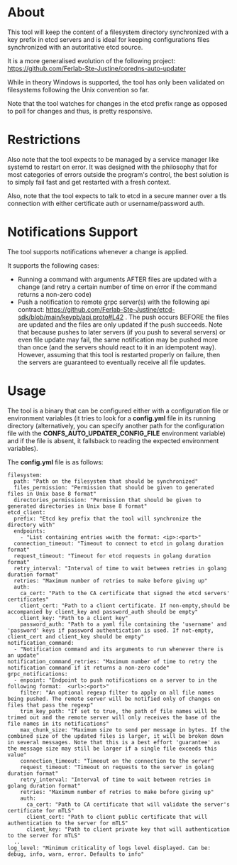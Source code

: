 # About

This tool will keep the content of a filesystem directory synchronized with a key prefix in etcd servers and is ideal for keeping configurations files synchronized with an autoritative etcd source.

It is a more generalised evolution of the following project: https://github.com/Ferlab-Ste-Justine/coredns-auto-updater

While in theory Windows is supported, the tool has only been validated on filesystems following the Unix convention so far.

Note that the tool watches for changes in the etcd prefix range as opposed to poll for changes and thus, is pretty responsive.

# Restrictions

Also note that the tool expects to be managed by a service manager like systemd to restart on error. It was designed with the philosophy that for most categories of errors outside the program's control, the best solution is to simply fail fast and get restarted with a fresh context.

Also, note that the tool expects to talk to etcd in a secure manner over a tls connection with either certificate auth or username/password auth.

# Notifications Support

The tool supports notifications whenever a change is applied.

It supports the following cases:
- Running a command with arguments AFTER files are updated with a change (and retry a certain number of time on error if the command returns a non-zero code)
- Push a notification to remote grpc server(s) with the following api contract: https://github.com/Ferlab-Ste-Justine/etcd-sdk/blob/main/keypb/api.proto#L42 . The push occurs BEFORE the files are updated and the files are only updated if the push succeeds. Note that because pushes to later servers (if you push to several servers) or even file update may fail, the same notification may be pushed more than once (and the servers should react to it in an idempotent way). However, assuming that this tool is restarted properly on failure, then the servers are guaranteed to eventually receive all file updates.

# Usage

The tool is a binary that can be configured either with a configuration file or environment variables (it tries to look for a **config.yml** file in its running directory (alternatively, you can specify another path for the configuration file with the **CONFS_AUTO_UPDATER_CONFIG_FILE** environment variable) and if the file is absent, it fallsback to reading the expected environment variables).

The **config.yml** file is as follows:

```
filesystem:
  path: "Path on the filesystem that should be synchronized"
  files_permission: "Permission that should be given to generated files in Unix base 8 format"
  directories_permission: "Permission that should be given to generated directories in Unix base 8 format"
etcd_client:
  prefix: "Etcd key prefix that the tool will synchronize the directory with"
  endpoints:
    - "List containing entries wwith the format: <ip>:<port>"
  connection_timeout: "Timeout to connect to etcd in golang duration format"
  request_timeout: "Timeout for etcd requests in golang duration format"
  retry_interval: "Interval of time to wait between retries in golang duration format"
  retries: "Maximum number of retries to make before giving up"
  auth:
    ca_cert: "Path to the CA certificate that signed the etcd servers' certificates"
    client_cert: "Path to a client certificate. If non-empty,should be accompanied by client_key and password_auth should be empty"
    client_key: "Path to a client key"
    password_auth: "Path to a yaml file containing the 'username' and 'password' keys if password authentication is used. If not-empty, client_cert and client_key should be empty"
notification_command:
  - "Notification command and its arguments to run whenever there is an update"
notification_command_retries: "Maximum number of time to retry the notification command if it returns a non-zero code"
grpc_notifications:
  - enpoint: "Endpoint to push notifications on a server to in the following format:  <url>:<port>"
    filter: "An optional regexp filter to apply on all file names being pushed. The remote server will be notified only of changes on files that pass the regexp"
    trim_key_path: "If set to true, the path of file names will be trimed out and the remote server will only receives the base of the file names in its notifications"
    max_chunk_size: "Maximum size to send per message in bytes. If the combined size of the updated files is larger, it will be broken down in several messages. Note that this is a best effort 'guarantee' as the message size may still be larger if a single file exceeds this value"
    connection_timeout: "Timeout on the connection to the server"
    request_timeout: "Timeout on requests to the server in golang duration format"
    retry_interval: "Interval of time to wait between retries in golang duration format"
    retries: "Maximum number of retries to make before giving up"
    auth:
      ca_cert: "Path to CA certificate that will validate the server's certificate for mTLS"
      client_cert: "Path to client public certificate that will authentication to the server for mTLS"
      client_key: "Path to client private key that will authentication to the server for mTLS"
  ..
log_level: "Minimum criticality of logs level displayed. Can be: debug, info, warn, error. Defaults to info"
```